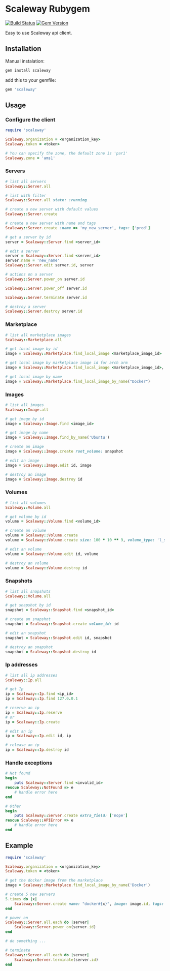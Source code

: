 # Scaleway Rubygem

[![Build Status](https://travis-ci.org/bchatelard/scaleway-ruby.svg?branch=develop)](https://travis-ci.org/bchatelard/scaleway-ruby)
[![Gem Version](https://badge.fury.io/rb/scaleway.svg)](http://badge.fury.io/rb/scaleway)

Easy to use Scaleway api client.

## Installation

Manual instalation:

```bash
gem install scaleway
```

add this to your gemfile:

```bash
gem 'scaleway'
```

## Usage

### Configure the client

```ruby
require 'scaleway'

Scaleway.organization = <organization_key>
Scaleway.token = <token>

# You can specify the zone, the default zone is 'par1'
Scaleway.zone = 'ams1'
```

### Servers

```ruby
# list all servers
Scaleway::Server.all

# list with filter
Scaleway::Server.all state: :running

# create a new server with default values
Scaleway::Server.create

# create a new server with name and tags
Scaleway::Server.create :name => 'my_new_server', tags: ['prod']

# get a server by id
server = Scaleway::Server.find <server_id>

# edit a server
server = Scaleway::Server.find <server_id>
server.name = 'new_name'
Scaleway::Server.edit server.id, server

# actions on a server
Scaleway::Server.power_on server.id

Scaleway::Server.power_off server.id

Scaleway::Server.terminate server.id

# destroy a server
Scaleway::Server.destroy server.id
```

### Marketplace

```ruby
# list all marketplace images
Scaleway::Marketplace.all

# get local image by id
image = Scaleway::Marketplace.find_local_image <marketplace_image_id>

# get local image by marketplace image id for arch arm
image = Scaleway::Marketplace.find_local_image <marketplace_image_id>, arch: 'arm'

# get local image by name
image = Scaleway::Marketplace.find_local_image_by_name("Docker")
```

### Images

```ruby
# list all images
Scaleway::Image.all

# get image by id
image = Scaleway::Image.find <image_id>

# get image by name
image = Scaleway::Image.find_by_name('Ubuntu')

# create an image
image = Scaleway::Image.create root_volume: snapshot

# edit an image
image = Scaleway::Image.edit id, image

# destroy an image
image = Scaleway::Image.destroy id
```

### Volumes

```ruby
# list all volumes
Scaleway::Volume.all

# get volume by id
volume = Scaleway::Volume.find <volume_id>

# create an volume
volume = Scaleway::Volume.create
volume = Scaleway::Volume.create size: 100 * 10 ** 9, volume_type: 'l_ssd'

# edit an volume
volume = Scaleway::Volume.edit id, volume

# destroy an volume
volume = Scaleway::Volume.destroy id
```

### Snapshots

```ruby
# list all snapshots
Scaleway::Volume.all

# get snapshot by id
snapshot = Scaleway::Snapshot.find <snapshot_id>

# create an snapshot
snapshot = Scaleway::Snapshot.create volume_id: id

# edit an snapshot
snapshot = Scaleway::Snapshot.edit id, snapshot

# destroy an snapshot
snapshot = Scaleway::Snapshot.destroy id
```

### Ip addresses

```ruby
# list all ip addresses
Scaleway::Ip.all

# get Ip
ip = Scaleway::Ip.find <ip_id>
ip = Scaleway::Ip.find 127.0.0.1

# reserve an ip
ip = Scaleway::Ip.reserve
# or
ip = Scaleway::Ip.create

# edit an ip
ip = Scaleway::Ip.edit id, ip

# release an ip
ip = Scaleway::Ip.destroy id
```

### Handle exceptions

```ruby
# Not found
begin
	puts Scaleway::Server.find <invalid_id>
rescue Scaleway::NotFound => e
	# handle error here
end

# Other
begin
	puts Scaleway::Server.create extra_field: ['nope']
rescue Scaleway::APIError => e
	# handle error here
end
```

## Example

```ruby
require 'scaleway'

Scaleway.organization = <organization_key>
Scaleway.token = <token>

# get the docker image from the marketplace
image = Scaleway::Marketplace.find_local_image_by_name('Docker')

# create 5 new servers
5.times do |x|
	Scaleway::Server.create name: "docker#{x}", image: image.id, tags: ['docker']
end

# power on
Scaleway::Server.all.each do |server|
	Scaleway::Server.power_on(server.id)
end

# do something ...

# terminate
Scaleway::Server.all.each do |server|
	Scaleway::Server.terminate(server.id)
end
```
